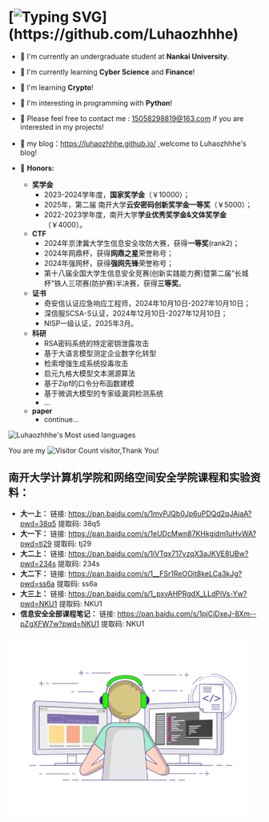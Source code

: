 # [![Typing SVG](https://readme-typing-svg.demolab.com?font=Fira+Code&pause=1000&width=435&lines=Hi%F0%9F%91%8B%2C+I'm+Luhaozhhhe!;Welcome+to+my+homepage!)](https://github.com/Luhaozhhhe)



- 🔭 I'm currently an undergraduate student at **Nankai University**.
- 🌱 I'm currently learning **Cyber Science** and **Finance**!
- 👯 I'm learning **Crypto**!
- 🌱 I'm interesting in programming with **Python**!
- 🤔 Please feel free to contact me : 15058298819@163.com if you are interested in my projects!
- 🌱 my blog：https://luhaozhhhe.github.io/ ,welcome to Luhaozhhhe's blog!
- 🔭 **Honors:**

  - **奖学金**
    - 2023-2024学年度，**国家奖学金**（￥10000）；
    - 2025年，第二届 南开大学**云安密码创新奖学金一等奖**（￥5000）；
    - 2022-2023学年度，南开大学**学业优秀奖学金&文体奖学金**（￥4000）。
  - **CTF**
    - 2024年京津冀大学生信息安全攻防大赛，获得**一等奖**(rank2)；
    - 2024年网鼎杯，获得**网鼎之星**荣誉称号；
    - 2024年强网杯，获得**强网先锋**荣誉称号；
    - 第十八届全国大学生信息安全竞赛(创新实践能力赛)暨第二届“长城杯”铁人三项赛(防护赛)半决赛，获得**三等奖**。
  - **证书**
    - 奇安信认证应急响应工程师，2024年10月10日-2027年10月10日；
    - 深信服SCSA-S认证，2024年12月10日-2027年12月10日；
    - NISP一级认证，2025年3月。
  - **科研**
    - RSA密码系统的特定密钥泄露攻击
    - 基于大语言模型测定企业数字化转型
    - 检索增强生成系统投毒攻击
    - 启元九格大模型文本溯源算法
    - 基于Zipf的口令分布函数建模
    - 基于微调大模型的专家级漏洞检测系统
    - ...
  - **paper**
    - continue...  



![Luhaozhhhe's Most used languages](https://github-readme-stats.vercel.app/api/top-langs/?username=Luhaozhhhe&layout=compact&hide_border=true&langs_count=10)

You are my ![Visitor Count](https://profile-counter.glitch.me/Luhaozhhhe/count.svg) visitor,Thank You!

## 南开大学计算机学院和网络空间安全学院课程和实验资料：
- **大一上：** 链接: https://pan.baidu.com/s/1myPJQb0Jp6uPDQd2qJAjaA?pwd=38q5 提取码: 38q5
- **大一下：** 链接: https://pan.baidu.com/s/1eUDcMwn87KHkgidm1uHvWA?pwd=tj29 提取码: tj29
- **大二上：** 链接: https://pan.baidu.com/s/1iVTqx717vzqX3aJKVE8UBw?pwd=234s 提取码: 234s
- **大二下：** 链接: https://pan.baidu.com/s/1__FSr1ReOOjt8keLCa3kJg?pwd=ss6a 提取码: ss6a
- **大三上：** 链接: https://pan.baidu.com/s/1_pxvAHPRgdX_LLdPiVs-Yw?pwd=NKU1 提取码: NKU1
- **信息安全全部课程笔记：** 链接: https://pan.baidu.com/s/1pjCjDxeJ-8Xm--pZgXFW7w?pwd=NKU1 提取码: NKU1

<img  top='60' alt="GIF" src="https://raw.githubusercontent.com/devSouvik/devSouvik/master/gif3.gif" width="480"/>
